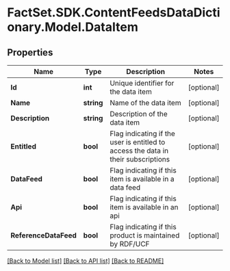 # FactSet.SDK.ContentFeedsDataDictionary.Model.DataItem

## Properties

Name | Type | Description | Notes
------------ | ------------- | ------------- | -------------
**Id** | **int** | Unique identifier for the data item | [optional] 
**Name** | **string** | Name of the data item | [optional] 
**Description** | **string** | Description of the data item | [optional] 
**Entitled** | **bool** | Flag indicating if the user is entitled to access the data in their subscriptions | [optional] 
**DataFeed** | **bool** | Flag indicating if this item is available in a data feed | [optional] 
**Api** | **bool** | Flag indicating if this item is available in an api | [optional] 
**ReferenceDataFeed** | **bool** | Flag indicating if this product is maintained by RDF/UCF | [optional] 

[[Back to Model list]](../README.md#documentation-for-models) [[Back to API list]](../README.md#documentation-for-api-endpoints) [[Back to README]](../README.md)

